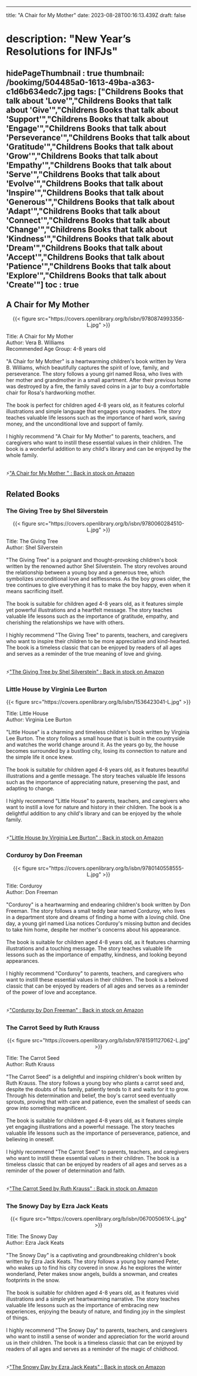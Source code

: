 
---
title: "A Chair for My Mother"
date: 2023-08-28T00:16:13.439Z
draft: false
# description: "New Year’s Resolutions for INFJs"
hidePageThumbnail : true
thumbnail: /bookimg/504485a0-1613-49ba-a363-c1d6b634edc7.jpg
tags: ["Childrens Books that talk about 'Love'","Childrens Books that talk about 'Give'","Childrens Books that talk about 'Support'","Childrens Books that talk about 'Engage'","Childrens Books that talk about 'Perseverance'","Childrens Books that talk about 'Gratitude'","Childrens Books that talk about 'Grow'","Childrens Books that talk about 'Empathy'","Childrens Books that talk about 'Serve'","Childrens Books that talk about 'Evolve'","Childrens Books that talk about 'Inspire'","Childrens Books that talk about 'Generous'","Childrens Books that talk about 'Adapt'","Childrens Books that talk about 'Connect'","Childrens Books that talk about 'Change'","Childrens Books that talk about 'Kindness'","Childrens Books that talk about 'Dream'","Childrens Books that talk about 'Accept'","Childrens Books that talk about 'Patience'","Childrens Books that talk about 'Explore'","Childrens Books that talk about 'Create'"]
toc : true
---
## A Chair for My Mother 

<center>
{{< figure src="https://covers.openlibrary.org/b/isbn/9780874993356-L.jpg" >}}
</center>

Title: A Chair for My Mother</br>
Author: Vera B. Williams</br>
Recommended Age Group: 4-8 years old</br></br>
"A Chair for My Mother" is a heartwarming children's book written by Vera B. Williams, which beautifully captures the spirit of love, family, and perseverance. The story follows a young girl named Rosa, who lives with her mother and grandmother in a small apartment. After their previous home was destroyed by a fire, the family saved coins in a jar to buy a comfortable chair for Rosa's hardworking mother.</br></br>
The book is perfect for children aged 4-8 years old, as it features colorful illustrations and simple language that engages young readers. The story teaches valuable life lessons such as the importance of hard work, saving money, and the unconditional love and support of family.</br></br>
I highly recommend "A Chair for My Mother" to parents, teachers, and caregivers who want to instill these essential values in their children. The book is a wonderful addition to any child's library and can be enjoyed by the whole family.</br></br>

<p>⚡<a id="aflink" href="https://www.amazon.com/gp/search?ie=UTF8&tag=klayu00-20&linkCode=ur2&linkId=6639bed89a8ad8dd2705e40644eb43d3&camp=1789&creative=9325&index=books&keywords=A Chair for My Mother " class="one" target="_blank" title='"A Chair for My Mother " : Back in stock on Amazon'>"A Chair for My Mother " : Back in stock on Amazon</a></p>

## Related Books
### The Giving Tree by Shel Silverstein
<center>
{{< figure src="https://covers.openlibrary.org/b/isbn/9780060284510-L.jpg" >}}
</center>

Title: The Giving Tree</br>
Author: Shel Silverstein</br></br>
"The Giving Tree" is a poignant and thought-provoking children's book written by the renowned author Shel Silverstein. The story revolves around the relationship between a young boy and a generous tree, which symbolizes unconditional love and selflessness. As the boy grows older, the tree continues to give everything it has to make the boy happy, even when it means sacrificing itself.</br></br>
The book is suitable for children aged 4-8 years old, as it features simple yet powerful illustrations and a heartfelt message. The story teaches valuable life lessons such as the importance of gratitude, empathy, and cherishing the relationships we have with others.</br></br>
I highly recommend "The Giving Tree" to parents, teachers, and caregivers who want to inspire their children to be more appreciative and kind-hearted. The book is a timeless classic that can be enjoyed by readers of all ages and serves as a reminder of the true meaning of love and giving.</br></br>

<p>⚡<a id="aflink" href="https://www.amazon.com/gp/search?ie=UTF8&tag=klayu00-20&linkCode=ur2&linkId=6639bed89a8ad8dd2705e40644eb43d3&camp=1789&creative=9325&index=books&keywords=The Giving Tree by Shel Silverstein" class="one" target="_blank" title='"The Giving Tree by Shel Silverstein" : Back in stock on Amazon'>"The Giving Tree by Shel Silverstein" : Back in stock on Amazon</a></p>

### Little House by Virginia Lee Burton
<center>
{{< figure src="https://covers.openlibrary.org/b/isbn/1536423041-L.jpg" >}}
</center>

Title: Little House</br>
Author: Virginia Lee Burton</br></br>
"Little House" is a charming and timeless children's book written by Virginia Lee Burton. The story follows a small house that is built in the countryside and watches the world change around it. As the years go by, the house becomes surrounded by a bustling city, losing its connection to nature and the simple life it once knew.</br></br>
The book is suitable for children aged 4-8 years old, as it features beautiful illustrations and a gentle message. The story teaches valuable life lessons such as the importance of appreciating nature, preserving the past, and adapting to change.</br></br>
I highly recommend "Little House" to parents, teachers, and caregivers who want to instill a love for nature and history in their children. The book is a delightful addition to any child's library and can be enjoyed by the whole family.</br></br>

<p>⚡<a id="aflink" href="https://www.amazon.com/gp/search?ie=UTF8&tag=klayu00-20&linkCode=ur2&linkId=6639bed89a8ad8dd2705e40644eb43d3&camp=1789&creative=9325&index=books&keywords=Little House by Virginia Lee Burton" class="one" target="_blank" title='"Little House by Virginia Lee Burton" : Back in stock on Amazon'>"Little House by Virginia Lee Burton" : Back in stock on Amazon</a></p>

### Corduroy by Don Freeman
<center>
{{< figure src="https://covers.openlibrary.org/b/isbn/9780140558555-L.jpg" >}}
</center>

Title: Corduroy</br>
Author: Don Freeman</br></br>
"Corduroy" is a heartwarming and endearing children's book written by Don Freeman. The story follows a small teddy bear named Corduroy, who lives in a department store and dreams of finding a home with a loving child. One day, a young girl named Lisa notices Corduroy's missing button and decides to take him home, despite her mother's concerns about his appearance.</br></br>
The book is suitable for children aged 4-8 years old, as it features charming illustrations and a touching message. The story teaches valuable life lessons such as the importance of empathy, kindness, and looking beyond appearances.</br></br>
I highly recommend "Corduroy" to parents, teachers, and caregivers who want to instill these essential values in their children. The book is a beloved classic that can be enjoyed by readers of all ages and serves as a reminder of the power of love and acceptance.</br></br>

<p>⚡<a id="aflink" href="https://www.amazon.com/gp/search?ie=UTF8&tag=klayu00-20&linkCode=ur2&linkId=6639bed89a8ad8dd2705e40644eb43d3&camp=1789&creative=9325&index=books&keywords=Corduroy by Don Freeman" class="one" target="_blank" title='"Corduroy by Don Freeman" : Back in stock on Amazon'>"Corduroy by Don Freeman" : Back in stock on Amazon</a></p>

### The Carrot Seed by Ruth Krauss
<center>
{{< figure src="https://covers.openlibrary.org/b/isbn/9781591127062-L.jpg" >}}
</center>

Title: The Carrot Seed</br>
Author: Ruth Krauss</br></br>
"The Carrot Seed" is a delightful and inspiring children's book written by Ruth Krauss. The story follows a young boy who plants a carrot seed and, despite the doubts of his family, patiently tends to it and waits for it to grow. Through his determination and belief, the boy's carrot seed eventually sprouts, proving that with care and patience, even the smallest of seeds can grow into something magnificent.</br></br>
The book is suitable for children aged 4-8 years old, as it features simple yet engaging illustrations and a powerful message. The story teaches valuable life lessons such as the importance of perseverance, patience, and believing in oneself.</br></br>
I highly recommend "The Carrot Seed" to parents, teachers, and caregivers who want to instill these essential values in their children. The book is a timeless classic that can be enjoyed by readers of all ages and serves as a reminder of the power of determination and faith.</br></br>

<p>⚡<a id="aflink" href="https://www.amazon.com/gp/search?ie=UTF8&tag=klayu00-20&linkCode=ur2&linkId=6639bed89a8ad8dd2705e40644eb43d3&camp=1789&creative=9325&index=books&keywords=The Carrot Seed by Ruth Krauss" class="one" target="_blank" title='"The Carrot Seed by Ruth Krauss" : Back in stock on Amazon'>"The Carrot Seed by Ruth Krauss" : Back in stock on Amazon</a></p>

### The Snowy Day by Ezra Jack Keats
<center>
{{< figure src="https://covers.openlibrary.org/b/isbn/067005061X-L.jpg" >}}
</center>

Title: The Snowy Day</br>
Author: Ezra Jack Keats</br></br>
"The Snowy Day" is a captivating and groundbreaking children's book written by Ezra Jack Keats. The story follows a young boy named Peter, who wakes up to find his city covered in snow. As he explores the winter wonderland, Peter makes snow angels, builds a snowman, and creates footprints in the snow.</br></br>
The book is suitable for children aged 4-8 years old, as it features vivid illustrations and a simple yet heartwarming narrative. The story teaches valuable life lessons such as the importance of embracing new experiences, enjoying the beauty of nature, and finding joy in the simplest of things.</br></br>
I highly recommend "The Snowy Day" to parents, teachers, and caregivers who want to instill a sense of wonder and appreciation for the world around us in their children. The book is a timeless classic that can be enjoyed by readers of all ages and serves as a reminder of the magic of childhood.</br></br>

<p>⚡<a id="aflink" href="https://www.amazon.com/gp/search?ie=UTF8&tag=klayu00-20&linkCode=ur2&linkId=6639bed89a8ad8dd2705e40644eb43d3&camp=1789&creative=9325&index=books&keywords=The Snowy Day by Ezra Jack Keats" class="one" target="_blank" title='"The Snowy Day by Ezra Jack Keats" : Back in stock on Amazon'>"The Snowy Day by Ezra Jack Keats" : Back in stock on Amazon</a></p>
